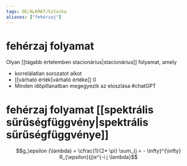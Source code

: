 ```yaml
---
tags: OE/ALKMAT/Sztocha 
aliases: ["fehérzaj"]
---
```


# fehérzaj folyamat
Olyan [[tágabb értelemben stacionárius|stacionárius]] folyamat, amely
- korrelálatlan sorozatot alkot
- [[várható érték|várható értéke]] 0
- Minden időpillanatban megegyezik az eloszlása
#chatGPT 

# fehérzaj folyamat [[spektrális sűrűségfüggvény|spektrális sűrűségfüggvénye]]
$$g_\epsilon (\lambda) = \cfrac{1}{2* \pi} \sum_{j = - \infty}^{\infty} R_{\epsilon}(j)e^{-i j \lambda}$$
